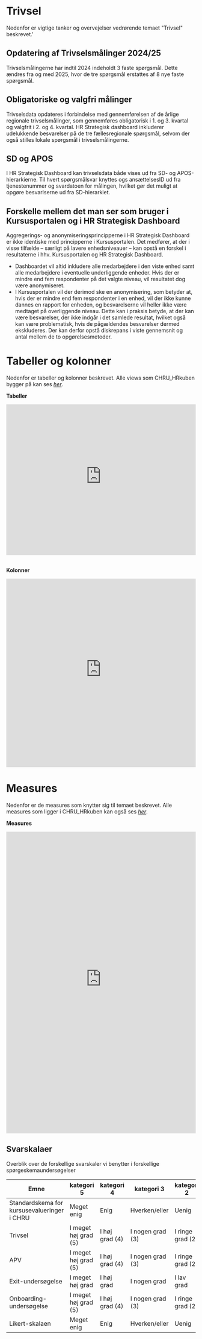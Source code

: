 # Trivsel
Nedenfor er vigtige tanker og overvejelser vedrørende temaet "Trivsel" beskrevet.'

## Opdatering af Trivselsmålinger 2024/25
Trivselsmålingerne har indtil 2024 indeholdt 3 faste spørgsmål. Dette ændres fra og med 2025, hvor de tre spørgsmål erstattes af 8 nye faste spørgsmål. 

## Obligatoriske og valgfri målinger
Trivselsdata opdateres i forbindelse med gennemførelsen af de årlige regionale trivselsmålinger, som gennemføres obligatorisk i 1. og 3. kvartal og valgfrit i 2. og 4. kvartal. HR Strategisk dashboard inkluderer udelukkende besvarelser på de tre fællesregionale spørgsmål, selvom der også stilles lokale spørgsmål i trivselsmålingerne.

## SD og APOS
I HR Strategisk Dashboard kan trivselsdata både vises ud fra SD- og APOS-hierarkierne. Til hvert spørgsmålsvar knyttes ogs ansættelsesID ud fra tjenestenummer og svardatoen for målingen, hvilket gør det muligt at opgøre besvarlserne ud fra SD-hierarkiet.

## Forskelle mellem det man ser som bruger i Kursusportalen og i HR Strategisk Dashboard
Aggregerings- og anonymiseringsprincipperne i HR Strategisk Dashboard er ikke identiske med principperne i Kursusportalen. Det medfører, at der i visse tilfælde – særligt på lavere enhedsniveauer – kan opstå en forskel i resultaterne i hhv. Kursusportalen og HR Strategisk Dashboard. 
- Dashboardet vil altid inkludere alle medarbejdere i den viste enhed samt alle medarbejdere i eventuelle underliggende enheder. Hvis der er mindre end fem respondenter på det valgte niveau, vil resultatet dog være anonymiseret.
- I Kursusportalen vil der derimod ske en anonymisering, som betyder at, hvis der er mindre end fem respondenter i en enhed, vil der ikke kunne dannes en rapport for enheden, og besvarelserne vil heller ikke være medtaget på overliggende niveau. Dette kan i praksis betyde, at der kan være besvarelser, der ikke indgår i det samlede resultat, hvilket også kan være problematisk, hvis de pågældendes besvarelser dermed ekskluderes.
Der kan derfor opstå diskrepans i viste gennemsnit og antal mellem de to opgørelsesmetoder.


# Tabeller og kolonner
Nedenfor er tabeller og kolonner beskrevet. Alle views som CHRU_HRkuben bygger på kan ses [*her*](https://github.com/DataOgDigitalisering/versionsstyringViews/tree/Produktion/viewFolder).

<b>Tabeller</b>
<center>
<iframe width="100%" height="400" frameborder="0" scrolling="no" src="https://regionh-my.sharepoint.com/personal/stefan_sajin-henningsen_regionh_dk/_layouts/15/Doc.aspx?sourcedoc={01de42f3-df69-45a9-ba70-a4e8ffee9f9a}&action=embedview&wdAllowInteractivity=False&Item=Trivsel_Tabeller&wdHideGridlines=True&wdInConfigurator=True&wdInConfigurator=True"></iframe>
</center>
<br>
 
<b>Kolonner</b>
<center>
<iframe width="100%" height="500" frameborder="0" scrolling="no" src="https://regionh-my.sharepoint.com/personal/stefan_sajin-henningsen_regionh_dk/_layouts/15/Doc.aspx?sourcedoc={01de42f3-df69-45a9-ba70-a4e8ffee9f9a}&action=embedview&wdAllowInteractivity=False&Item=Trivsel_Kolonner&wdHideGridlines=True&wdInConfigurator=True&wdInConfigurator=True"></iframe>
</center>

# Measures
Nedenfor er de measures som knytter sig til temaet beskrevet. Alle measures som ligger i CHRU_HRkuben kan også ses [*her*](https://github.com/DataOgDigitalisering/CHRU_HRKube/tree/produktion/tables/_Measures/measures).

<b>Measures</b>
<center>
<iframe width="100%" height="800" frameborder="0" scrolling="no" src="https://regionh-my.sharepoint.com/personal/stefan_sajin-henningsen_regionh_dk/_layouts/15/Doc.aspx?sourcedoc={01de42f3-df69-45a9-ba70-a4e8ffee9f9a}&action=embedview&wdAllowInteractivity=False&Item=Trivsel_Measures&wdHideGridlines=True&wdInConfigurator=True&wdInConfigurator=True"></iframe>
</center>






## Svarskalaer

Overblik over de forskellige svarskaler vi benytter i forskellige spørgeskemaundersøgelser

| Emne | kategori 5 | kategori 4 | kategori 3 | kategori 2 | kategori 1 |
| -- | -- | -- | -- | -- | -- |
| Standardskema for kursusevalueringer i CHRU | Meget enig | Enig | Hverken/eller | Uenig | Meget uenig |
| Trivsel | I meget høj grad (5) | I høj grad (4) | I nogen grad (3) | I ringe grad (2) | Slet ikke (1) |
| APV | I meget høj grad (5) | I høj grad (4) | I nogen grad (3) | I ringe grad (2) | Slet ikke (1) |
| Exit-undersøgelse | I meget høj grad | I høj grad | I nogen grad | I lav grad | I meget lav grad |
| Onboarding-undersøgelse | I meget høj grad (5) | I høj grad (4) | I nogen grad (3) | I ringe grad (2) | Slet ikke (1) |
| Likert-skalaen | Meget enig | Enig | Hverken/eller | Uenig | Meget uenig |

